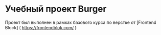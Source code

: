 # Учебный проект Burger
Проект был выполнен в рамках базового курса по верстке от [Frontend Block] ( https://frontendblok.com/ )